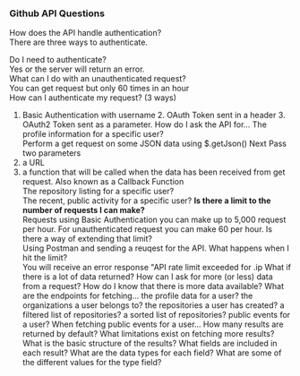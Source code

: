 ### Github API Questions

How does the API handle authentication?<br>
There are three ways to authenticate. 

Do I need to authenticate? <br>
Yes or the server will return an error. <br>
What can I do with an unauthenticated request?<br>
You can get request but only 60 times in an hour <br>
How can I authenticate my request? (3 ways)<br>
1. Basic Authentication with username 2. OAuth Token sent in a header 3. OAuth2 Token sent as a parameter. 
How do I ask the API for...
The profile information for a specific user?<br>
Perform a get request on some JSON data using
$.getJson() 
Next Pass two parameters 
1. a URL <br>
2. a function that will be called when the data has been received from get request. Also known as a Callback Function<br>
The repository listing for a specific user?<br>
The recent, public activity for a specific user?
<strong> Is there a limit to the number of requests I can make?</strong><br>
Requests using Basic Authentication you can make up to 5,000 request per hour. For unauthenticated request you can make 60 per hour. 
Is there a way of extending that limit?<br>
Using Postman and sending a reuqest for the API. 
What happens when I hit the limit?<br>
You will receive an error response "API rate limit exceeded for .ip
What if there is a lot of data returned?
How can I ask for more (or less) data from a request?
How do I know that there is more data available?
What are the endpoints for fetching...
the profile data for a user?
the organizations a user belongs to?
the repositories a user has created?
a filtered list of repositories?
a sorted list of repositories?
public events for a user?
When fetching public events for a user...
How many results are returned by default?
What limitations exist on fetching more results?
What is the basic structure of the results?
What fields are included in each result?
What are the data types for each field?
What are some of the different values for the type field?
